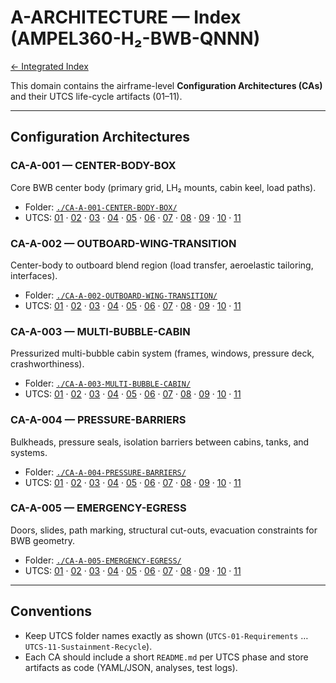 # A-ARCHITECTURE — Index (AMPEL360-H₂-BWB-QNNN)

[← Integrated Index](../)

This domain contains the airframe-level **Configuration Architectures (CAs)** and their UTCS life-cycle artifacts (01–11).

---

## Configuration Architectures

### CA-A-001 — CENTER-BODY-BOX
Core BWB center body (primary grid, LH₂ mounts, cabin keel, load paths).
- Folder: [`./CA-A-001-CENTER-BODY-BOX/`](./CA-A-001-CENTER-BODY-BOX/)
- UTCS: [01](./CA-A-001-CENTER-BODY-BOX/UTCS-01-Requirements/) · [02](./CA-A-001-CENTER-BODY-BOX/UTCS-02-Design/) · [03](./CA-A-001-CENTER-BODY-BOX/UTCS-03-Building-Prototyping/) · [04](./CA-A-001-CENTER-BODY-BOX/UTCS-04-Executables-Packages/) · [05](./CA-A-001-CENTER-BODY-BOX/UTCS-05-Verification-Validation/) · [06](./CA-A-001-CENTER-BODY-BOX/UTCS-06-Integration-Qualification/) · [07](./CA-A-001-CENTER-BODY-BOX/UTCS-07-Certification-Security/) · [08](./CA-A-001-CENTER-BODY-BOX/UTCS-08-Production-Scale/) · [09](./CA-A-001-CENTER-BODY-BOX/UTCS-09-Ops-Services/) · [10](./CA-A-001-CENTER-BODY-BOX/UTCS-10-MRO/) · [11](./CA-A-001-CENTER-BODY-BOX/UTCS-11-Sustainment-Recycle/)

### CA-A-002 — OUTBOARD-WING-TRANSITION
Center-body to outboard blend region (load transfer, aeroelastic tailoring, interfaces).
- Folder: [`./CA-A-002-OUTBOARD-WING-TRANSITION/`](./CA-A-002-OUTBOARD-WING-TRANSITION/)
- UTCS: [01](./CA-A-002-OUTBOARD-WING-TRANSITION/UTCS-01-Requirements/) · [02](./CA-A-002-OUTBOARD-WING-TRANSITION/UTCS-02-Design/) · [03](./CA-A-002-OUTBOARD-WING-TRANSITION/UTCS-03-Building-Prototyping/) · [04](./CA-A-002-OUTBOARD-WING-TRANSITION/UTCS-04-Executables-Packages/) · [05](./CA-A-002-OUTBOARD-WING-TRANSITION/UTCS-05-Verification-Validation/) · [06](./CA-A-002-OUTBOARD-WING-TRANSITION/UTCS-06-Integration-Qualification/) · [07](./CA-A-002-OUTBOARD-WING-TRANSITION/UTCS-07-Certification-Security/) · [08](./CA-A-002-OUTBOARD-WING-TRANSITION/UTCS-08-Production-Scale/) · [09](./CA-A-002-OUTBOARD-WING-TRANSITION/UTCS-09-Ops-Services/) · [10](./CA-A-002-OUTBOARD-WING-TRANSITION/UTCS-10-MRO/) · [11](./CA-A-002-OUTBOARD-WING-TRANSITION/UTCS-11-Sustainment-Recycle/)

### CA-A-003 — MULTI-BUBBLE-CABIN
Pressurized multi-bubble cabin system (frames, windows, pressure deck, crashworthiness).
- Folder: [`./CA-A-003-MULTI-BUBBLE-CABIN/`](./CA-A-003-MULTI-BUBBLE-CABIN/)
- UTCS: [01](./CA-A-003-MULTI-BUBBLE-CABIN/UTCS-01-Requirements/) · [02](./CA-A-003-MULTI-BUBBLE-CABIN/UTCS-02-Design/) · [03](./CA-A-003-MULTI-BUBBLE-CABIN/UTCS-03-Building-Prototyping/) · [04](./CA-A-003-MULTI-BUBBLE-CABIN/UTCS-04-Executables-Packages/) · [05](./CA-A-003-MULTI-BUBBLE-CABIN/UTCS-05-Verification-Validation/) · [06](./CA-A-003-MULTI-BUBBLE-CABIN/UTCS-06-Integration-Qualification/) · [07](./CA-A-003-MULTI-BUBBLE-CABIN/UTCS-07-Certification-Security/) · [08](./CA-A-003-MULTI-BUBBLE-CABIN/UTCS-08-Production-Scale/) · [09](./CA-A-003-MULTI-BUBBLE-CABIN/UTCS-09-Ops-Services/) · [10](./CA-A-003-MULTI-BUBBLE-CABIN/UTCS-10-MRO/) · [11](./CA-A-003-MULTI-BUBBLE-CABIN/UTCS-11-Sustainment-Recycle/)

### CA-A-004 — PRESSURE-BARRIERS
Bulkheads, pressure seals, isolation barriers between cabins, tanks, and systems.
- Folder: [`./CA-A-004-PRESSURE-BARRIERS/`](./CA-A-004-PRESSURE-BARRIERS/)
- UTCS: [01](./CA-A-004-PRESSURE-BARRIERS/UTCS-01-Requirements/) · [02](./CA-A-004-PRESSURE-BARRIERS/UTCS-02-Design/) · [03](./CA-A-004-PRESSURE-BARRIERS/UTCS-03-Building-Prototyping/) · [04](./CA-A-004-PRESSURE-BARRIERS/UTCS-04-Executables-Packages/) · [05](./CA-A-004-PRESSURE-BARRIERS/UTCS-05-Verification-Validation/) · [06](./CA-A-004-PRESSURE-BARRIERS/UTCS-06-Integration-Qualification/) · [07](./CA-A-004-PRESSURE-BARRIERS/UTCS-07-Certification-Security/) · [08](./CA-A-004-PRESSURE-BARRIERS/UTCS-08-Production-Scale/) · [09](./CA-A-004-PRESSURE-BARRIERS/UTCS-09-Ops-Services/) · [10](./CA-A-004-PRESSURE-BARRIERS/UTCS-10-MRO/) · [11](./CA-A-004-PRESSURE-BARRIERS/UTCS-11-Sustainment-Recycle/)

### CA-A-005 — EMERGENCY-EGRESS
Doors, slides, path marking, structural cut-outs, evacuation constraints for BWB geometry.
- Folder: [`./CA-A-005-EMERGENCY-EGRESS/`](./CA-A-005-EMERGENCY-EGRESS/)
- UTCS: [01](./CA-A-005-EMERGENCY-EGRESS/UTCS-01-Requirements/) · [02](./CA-A-005-EMERGENCY-EGRESS/UTCS-02-Design/) · [03](./CA-A-005-EMERGENCY-EGRESS/UTCS-03-Building-Prototyping/) · [04](./CA-A-005-EMERGENCY-EGRESS/UTCS-04-Executables-Packages/) · [05](./CA-A-005-EMERGENCY-EGRESS/UTCS-05-Verification-Validation/) · [06](./CA-A-005-EMERGENCY-EGRESS/UTCS-06-Integration-Qualification/) · [07](./CA-A-005-EMERGENCY-EGRESS/UTCS-07-Certification-Security/) · [08](./CA-A-005-EMERGENCY-EGRESS/UTCS-08-Production-Scale/) · [09](./CA-A-005-EMERGENCY-EGRESS/UTCS-09-Ops-Services/) · [10](./CA-A-005-EMERGENCY-EGRESS/UTCS-10-MRO/) · [11](./CA-A-005-EMERGENCY-EGRESS/UTCS-11-Sustainment-Recycle/)

---

## Conventions

- Keep UTCS folder names exactly as shown (`UTCS-01-Requirements` … `UTCS-11-Sustainment-Recycle`).  
- Each CA should include a short `README.md` per UTCS phase and store artifacts as code (YAML/JSON, analyses, test logs).
